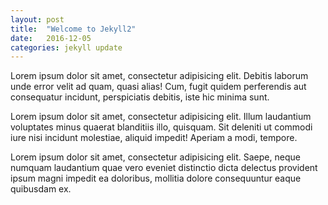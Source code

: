 ```yaml
---
layout: post
title:  "Welcome to Jekyll2"
date:   2016-12-05
categories: jekyll update
---
```

Lorem ipsum dolor sit amet, consectetur adipisicing elit. Debitis laborum unde error velit ad quam, quasi alias! Cum, fugit quidem perferendis aut consequatur incidunt, perspiciatis debitis, iste hic minima sunt.


Lorem ipsum dolor sit amet, consectetur adipisicing elit. Illum laudantium voluptates minus quaerat blanditiis illo, quisquam. Sit deleniti ut commodi iure nisi incidunt molestiae, aliquid impedit! Aperiam a modi, tempore.


Lorem ipsum dolor sit amet, consectetur adipisicing elit. Saepe, neque numquam laudantium quae vero eveniet distinctio dicta delectus provident ipsum magni impedit ea doloribus, mollitia dolore consequuntur eaque quibusdam ex.